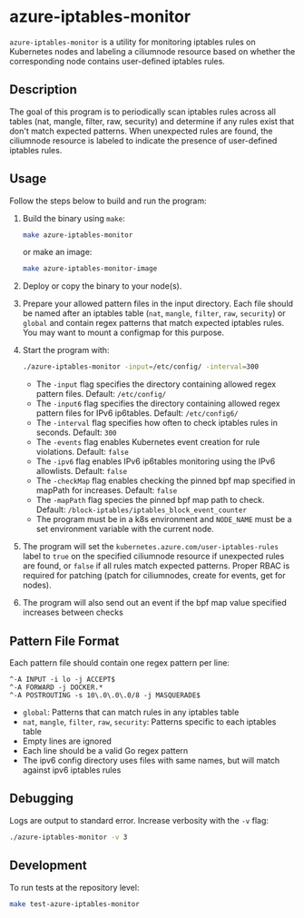 # azure-iptables-monitor

`azure-iptables-monitor` is a utility for monitoring iptables rules on Kubernetes nodes and labeling a ciliumnode resource based on whether the corresponding node contains user-defined iptables rules.

## Description

The goal of this program is to periodically scan iptables rules across all tables (nat, mangle, filter, raw, security) and determine if any rules exist that don't match expected patterns. When unexpected rules are found, the ciliumnode resource is labeled to indicate the presence of user-defined iptables rules.

## Usage

Follow the steps below to build and run the program:

1. Build the binary using `make`:
    ```bash
    make azure-iptables-monitor
    ```
    or make an image:
    ```bash
    make azure-iptables-monitor-image
    ```

2. Deploy or copy the binary to your node(s).

3. Prepare your allowed pattern files in the input directory. Each file should be named after an iptables table (`nat`, `mangle`, `filter`, `raw`, `security`) or `global` and contain regex patterns that match expected iptables rules. You may want to mount a configmap for this purpose.

4. Start the program with:
    ```bash
    ./azure-iptables-monitor -input=/etc/config/ -interval=300
    ```
    - The `-input` flag specifies the directory containing allowed regex pattern files. Default: `/etc/config/`
    - The `-input6` flag specifies the directory containing allowed regex pattern files for IPv6 ip6tables. Default: `/etc/config6/`
    - The `-interval` flag specifies how often to check iptables rules in seconds. Default: `300`
    - The `-events` flag enables Kubernetes event creation for rule violations. Default: `false`
    - The `-ipv6` flag enables IPv6 ip6tables monitoring using the IPv6 allowlists. Default: `false`
    - The `-checkMap` flag enables checking the pinned bpf map specified in mapPath for increases. Default: `false`
    - The `-mapPath` flag species the pinned bpf map path to check. Default: `/block-iptables/iptables_block_event_counter`
    - The program must be in a k8s environment and `NODE_NAME` must be a set environment variable with the current node.

5. The program will set the `kubernetes.azure.com/user-iptables-rules` label to `true` on the specified ciliumnode resource if unexpected rules are found, or `false` if all rules match expected patterns. Proper RBAC is required for patching (patch for ciliumnodes, create for events, get for nodes).

6. The program will also send out an event if the bpf map value specified increases between checks


## Pattern File Format

Each pattern file should contain one regex pattern per line:
```
^-A INPUT -i lo -j ACCEPT$
^-A FORWARD -j DOCKER.*
^-A POSTROUTING -s 10\.0\.0\.0/8 -j MASQUERADE$
```

- `global`: Patterns that can match rules in any iptables table
- `nat`, `mangle`, `filter`, `raw`, `security`: Patterns specific to each iptables table
- Empty lines are ignored
- Each line should be a valid Go regex pattern
- The ipv6 config directory uses files with same names, but will match against ipv6 iptables rules

## Debugging

Logs are output to standard error. Increase verbosity with the `-v` flag:
```bash
./azure-iptables-monitor -v 3
```

## Development

To run tests at the repository level:
```bash
make test-azure-iptables-monitor
```
